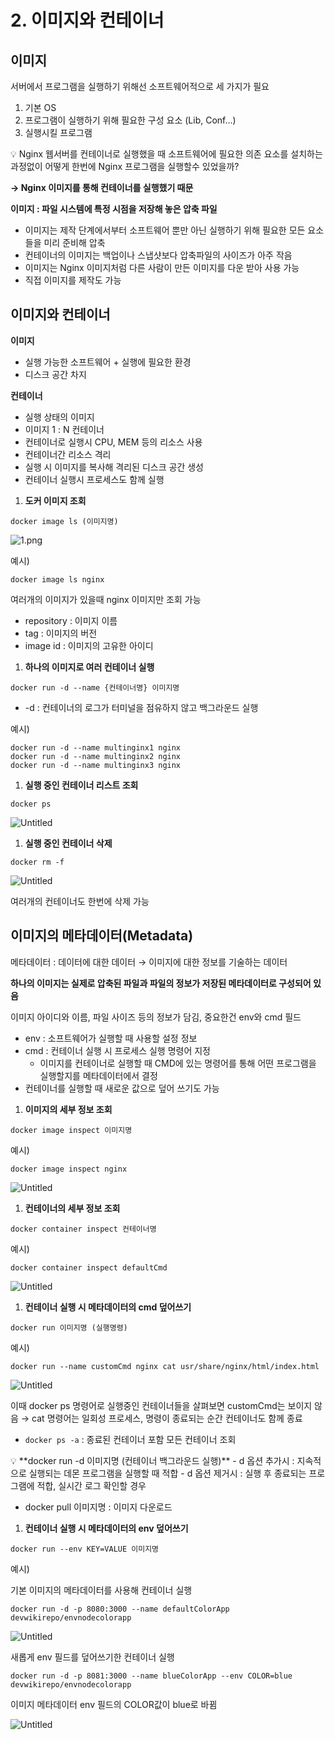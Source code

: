 # 2. 이미지와 컨테이너

## 이미지

서버에서 프로그램을 실행하기 위해선 소프트웨어적으로 세 가지가 필요

1. 기본 OS
2. 프로그램이 실행하기 위해 필요한 구성 요소 (Lib, Conf…)
3. 실행시킬 프로그램

<aside>
💡 Nginx 웹서버를 컨테이너로 실행했을 때 소프트웨어에 필요한 의존 요소를 설치하는 과정없이 어떻게 한번에 Nginx 프로그램을 실행할수 있었을까?

</aside>

**→ Nginx 이미지를 통해 컨테이너를 실행했기 때문**

**이미지 : 파일 시스템에 특정 시점을 저장해 놓은 압축 파일**

- 이미지는 제작 단계에서부터 소프트웨어 뿐만 아닌 실행하기 위해 필요한 모든 요소들을 미리 준비해 압축
- 컨테이너의 이미지는 백업이나 스냅샷보다 압축파일의 사이즈가 아주 작음
- 이미지는 Nginx 이미지처럼 다른 사람이 만든 이미지를 다운 받아 사용 가능
- 직접 이미지를 제작도 가능

## 이미지와 컨테이너

**이미지**

- 실행 가능한 소프트웨어 + 실행에 필요한 환경
- 디스크 공간 차지

**컨테이너**

- 실행 상태의 이미지
- 이미지 1 : N 컨테이너
- 컨테이너로 실행시 CPU, MEM 등의 리소스 사용
- 컨테이너간 리소스 격리
- 실행 시 이미지를 복사해 격리된 디스크 공간 생성
- 컨테이너 실행시 프로세스도 함께 실행

1. **도커 이미지 조회**

```docker
docker image ls (이미지명)
```

![1.png](2%20%E1%84%8B%E1%85%B5%E1%84%86%E1%85%B5%E1%84%8C%E1%85%B5%E1%84%8B%E1%85%AA%20%E1%84%8F%E1%85%A5%E1%86%AB%E1%84%90%E1%85%A6%E1%84%8B%E1%85%B5%E1%84%82%E1%85%A5%20f0bae3b8ff524b808699ae398c72914e/1.png)

예시)

```docker
docker image ls nginx
```

여러개의 이미지가 있을때 nginx 이미지만 조회 가능

- repository : 이미지 이름
- tag : 이미지의 버전
- image id : 이미지의 고유한 아이디

1. **하나의 이미지로 여러 컨테이너 실행**

```docker
docker run -d --name {컨테이너명} 이미지명
```

- -d : 컨테이너의 로그가 터미널을 점유하지 않고 백그라운드 실행

예시)

```docker
docker run -d --name multinginx1 nginx
docker run -d --name multinginx2 nginx
docker run -d --name multinginx3 nginx
```

1. **실행 중인 컨테이너 리스트 조회**

```docker
docker ps
```

![Untitled](2%20%E1%84%8B%E1%85%B5%E1%84%86%E1%85%B5%E1%84%8C%E1%85%B5%E1%84%8B%E1%85%AA%20%E1%84%8F%E1%85%A5%E1%86%AB%E1%84%90%E1%85%A6%E1%84%8B%E1%85%B5%E1%84%82%E1%85%A5%20f0bae3b8ff524b808699ae398c72914e/Untitled.png)

1. **실행 중인 컨테이너 삭제**

```docker
docker rm -f
```

![Untitled](2%20%E1%84%8B%E1%85%B5%E1%84%86%E1%85%B5%E1%84%8C%E1%85%B5%E1%84%8B%E1%85%AA%20%E1%84%8F%E1%85%A5%E1%86%AB%E1%84%90%E1%85%A6%E1%84%8B%E1%85%B5%E1%84%82%E1%85%A5%20f0bae3b8ff524b808699ae398c72914e/Untitled%201.png)

여러개의 컨테이너도 한번에 삭제 가능

## 이미지의 메타데이터(Metadata)

메타데이터 : 데이터에 대한 데이터 → 이미지에 대한 정보를 기술하는 데이터

**하나의 이미지는 실제로 압축된 파일과 파일의 정보가 저장된 메타데이터로 구성되어 있음**

이미지 아이디와 이름, 파일 사이즈 등의 정보가 담김, 중요한건 env와 cmd 필드

- env : 소프트웨어가 실행할 때 사용할 설정 정보
- cmd : 컨테이너 실행 시 프로세스 실행 명령어 지정
    - 이미지를 컨테이너로 실행할 때 CMD에 있는 명령어를 통해 어떤 프로그램을 실행할지를 메타데이터에서 결정
- 컨테이너를 실행할 때 새로운 값으로 덮어 쓰기도 가능

1. **이미지의 세부 정보 조회**

```docker
docker image inspect 이미지명
```

예시)

```docker
docker image inspect nginx
```

![Untitled](2%20%E1%84%8B%E1%85%B5%E1%84%86%E1%85%B5%E1%84%8C%E1%85%B5%E1%84%8B%E1%85%AA%20%E1%84%8F%E1%85%A5%E1%86%AB%E1%84%90%E1%85%A6%E1%84%8B%E1%85%B5%E1%84%82%E1%85%A5%20f0bae3b8ff524b808699ae398c72914e/Untitled%202.png)

1. **컨테이너의 세부 정보 조회**

```docker
docker container inspect 컨테이너명
```

예시)

```docker
docker container inspect defaultCmd
```

![Untitled](2%20%E1%84%8B%E1%85%B5%E1%84%86%E1%85%B5%E1%84%8C%E1%85%B5%E1%84%8B%E1%85%AA%20%E1%84%8F%E1%85%A5%E1%86%AB%E1%84%90%E1%85%A6%E1%84%8B%E1%85%B5%E1%84%82%E1%85%A5%20f0bae3b8ff524b808699ae398c72914e/Untitled%203.png)

1. **컨테이너 실행 시 메타데이터의 cmd 덮어쓰기**

```docker
docker run 이미지명 (실행명령)
```

예시)

```docker
docker run --name customCmd nginx cat usr/share/nginx/html/index.html
```

![Untitled](2%20%E1%84%8B%E1%85%B5%E1%84%86%E1%85%B5%E1%84%8C%E1%85%B5%E1%84%8B%E1%85%AA%20%E1%84%8F%E1%85%A5%E1%86%AB%E1%84%90%E1%85%A6%E1%84%8B%E1%85%B5%E1%84%82%E1%85%A5%20f0bae3b8ff524b808699ae398c72914e/Untitled%204.png)

이때  docker ps 명령어로 실행중인 컨테이너들을 살펴보면 customCmd는 보이지 않음 → cat 명령어는 일회성 프로세스, 명령이 종료되는 순간 컨테이너도 함께 종료

- `docker ps -a` : 종료된 컨테이너 포함 모든 컨테이너 조회

<aside>
💡 **docker run -d 이미지명 (컨테이너 백그라운드 실행)**
- d 옵션 추가시 : 지속적으로 실행되는 데몬 프로그램을 실행할 때 적합
- d 옵션 제거시 : 실행 후 종료되는 프로그램에 적합, 실시간 로그 확인할 경우

</aside>

- docker pull 이미지명 : 이미지 다운로드

1. **컨테이너 실행 시 메타데이터의 env 덮어쓰기**

```docker
docker run --env KEY=VALUE 이미지명
```

예시)

기본 이미지의 메타데이터를 사용해 컨테이너 실행

```docker
docker run -d -p 8080:3000 --name defaultColorApp devwikirepo/envnodecolorapp
```

![Untitled](2%20%E1%84%8B%E1%85%B5%E1%84%86%E1%85%B5%E1%84%8C%E1%85%B5%E1%84%8B%E1%85%AA%20%E1%84%8F%E1%85%A5%E1%86%AB%E1%84%90%E1%85%A6%E1%84%8B%E1%85%B5%E1%84%82%E1%85%A5%20f0bae3b8ff524b808699ae398c72914e/Untitled%205.png)

새롭게 env 필드를 덮어쓰기한 컨테이너 실행

```docker
docker run -d -p 8081:3000 --name blueColorApp --env COLOR=blue devwikirepo/envnodecolorapp
```

이미지 메타데이터 env 필드의 COLOR값이 blue로 바뀜

![Untitled](2%20%E1%84%8B%E1%85%B5%E1%84%86%E1%85%B5%E1%84%8C%E1%85%B5%E1%84%8B%E1%85%AA%20%E1%84%8F%E1%85%A5%E1%86%AB%E1%84%90%E1%85%A6%E1%84%8B%E1%85%B5%E1%84%82%E1%85%A5%20f0bae3b8ff524b808699ae398c72914e/Untitled%206.png)